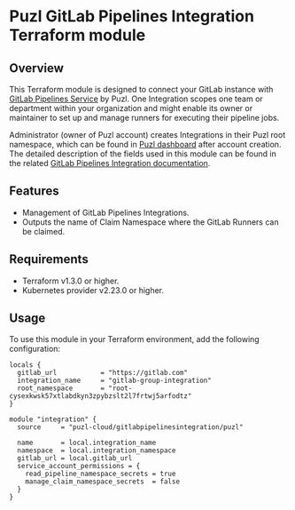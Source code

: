 # Puzl GitLab Pipelines Integration Terraform module

## Overview

This Terraform module is designed to connect your GitLab instance with [GitLab Pipelines Service](https://gitlab-pipelines.puzl.cloud) by Puzl. One Integration scopes one team or department within your organization and might enable its owner or maintainer to set up and manage runners for executing their pipeline jobs.

Administrator (owner of Puzl account) creates Integrations in their Puzl root namespace, which can be found in [Puzl dashboard](https://gitlab-pipelines.puzl.cloud/dashboard/integrations) after account creation. The detailed description of the fields used in this module can be found in the related [GitLab Pipelines Integration documentation](https://gitlab-pipelines.puzl.cloud/docs/api/custom-puzl-resources/gitlab-pipelines-integration/).

## Features

- Management of GitLab Pipelines Integrations.
- Outputs the name of Claim Namespace where the GitLab Runners can be claimed.

## Requirements

- Terraform v1.3.0 or higher.
- Kubernetes provider v2.23.0 or higher.

## Usage

To use this module in your Terraform environment, add the following configuration:

```hcl
locals {
  gitlab_url           = "https://gitlab.com"
  integration_name     = "gitlab-group-integration"
  root_namespace       = "root-cysexkwsk57xtlabdkyn3zpybzslt2l7frtwj5arfodtz"
}

module "integration" {
  source     = "puzl-cloud/gitlabpipelinesintegration/puzl"
  
  name       = local.integration_name
  namespace  = local.integration_namespace
  gitlab_url = local.gitlab_url
  service_account_permissions = {
    read_pipeline_namespace_secrets = true
    manage_claim_namespace_secrets  = false
  }
}
```
